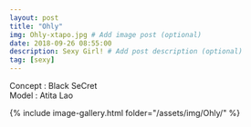 ```yaml
---
layout: post
title: "Ohly"
img: Ohly-xtapo.jpg # Add image post (optional)
date: 2018-09-26 08:55:00
description: Sexy Girl! # Add post description (optional)
tag: [sexy]
---
```

Concept : Black SeCret  
Model : Atita Lao  

{% include image-gallery.html folder="/assets/img/Ohly/" %}
